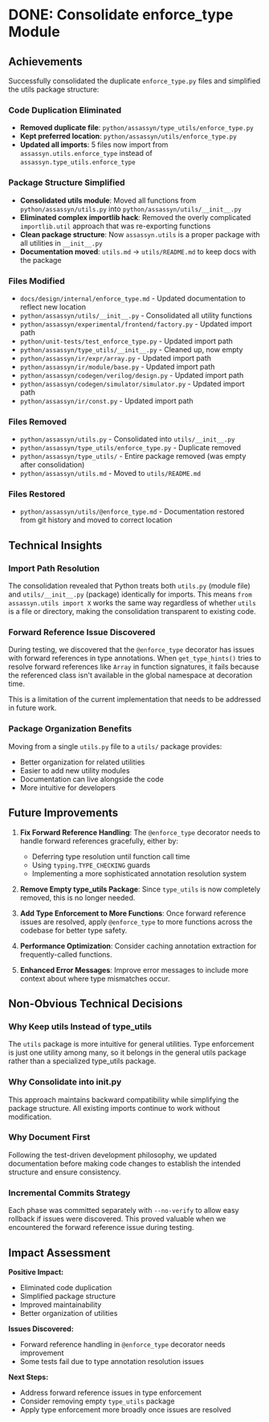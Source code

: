 # DONE: Consolidate enforce_type Module

## Achievements

Successfully consolidated the duplicate `enforce_type.py` files and simplified the utils package structure:

### Code Duplication Eliminated
- **Removed duplicate file**: `python/assassyn/type_utils/enforce_type.py` 
- **Kept preferred location**: `python/assassyn/utils/enforce_type.py`
- **Updated all imports**: 5 files now import from `assassyn.utils.enforce_type` instead of `assassyn.type_utils.enforce_type`

### Package Structure Simplified
- **Consolidated utils module**: Moved all functions from `python/assassyn/utils.py` into `python/assassyn/utils/__init__.py`
- **Eliminated complex importlib hack**: Removed the overly complicated `importlib.util` approach that was re-exporting functions
- **Clean package structure**: Now `assassyn.utils` is a proper package with all utilities in `__init__.py`
- **Documentation moved**: `utils.md` → `utils/README.md` to keep docs with the package

### Files Modified
- `docs/design/internal/enforce_type.md` - Updated documentation to reflect new location
- `python/assassyn/utils/__init__.py` - Consolidated all utility functions
- `python/assassyn/experimental/frontend/factory.py` - Updated import path
- `python/unit-tests/test_enforce_type.py` - Updated import path
- `python/assassyn/type_utils/__init__.py` - Cleaned up, now empty
- `python/assassyn/ir/expr/array.py` - Updated import path
- `python/assassyn/ir/module/base.py` - Updated import path  
- `python/assassyn/codegen/verilog/design.py` - Updated import path
- `python/assassyn/codegen/simulator/simulator.py` - Updated import path
- `python/assassyn/ir/const.py` - Updated import path

### Files Removed
- `python/assassyn/utils.py` - Consolidated into `utils/__init__.py`
- `python/assassyn/type_utils/enforce_type.py` - Duplicate removed
- `python/assassyn/type_utils/` - Entire package removed (was empty after consolidation)
- `python/assassyn/utils.md` - Moved to `utils/README.md`

### Files Restored
- `python/assassyn/utils/@enforce_type.md` - Documentation restored from git history and moved to correct location

## Technical Insights

### Import Path Resolution
The consolidation revealed that Python treats both `utils.py` (module file) and `utils/__init__.py` (package) identically for imports. This means `from assassyn.utils import X` works the same way regardless of whether `utils` is a file or directory, making the consolidation transparent to existing code.

### Forward Reference Issue Discovered
During testing, we discovered that the `@enforce_type` decorator has issues with forward references in type annotations. When `get_type_hints()` tries to resolve forward references like `Array` in function signatures, it fails because the referenced class isn't available in the global namespace at decoration time.

This is a limitation of the current implementation that needs to be addressed in future work.

### Package Organization Benefits
Moving from a single `utils.py` file to a `utils/` package provides:
- Better organization for related utilities
- Easier to add new utility modules
- Documentation can live alongside the code
- More intuitive for developers

## Future Improvements

1. **Fix Forward Reference Handling**: The `@enforce_type` decorator needs to handle forward references gracefully, either by:
   - Deferring type resolution until function call time
   - Using `typing.TYPE_CHECKING` guards
   - Implementing a more sophisticated annotation resolution system

2. **Remove Empty type_utils Package**: Since `type_utils` is now completely removed, this is no longer needed.

3. **Add Type Enforcement to More Functions**: Once forward reference issues are resolved, apply `@enforce_type` to more functions across the codebase for better type safety.

4. **Performance Optimization**: Consider caching annotation extraction for frequently-called functions.

5. **Enhanced Error Messages**: Improve error messages to include more context about where type mismatches occur.

## Non-Obvious Technical Decisions

### Why Keep utils Instead of type_utils
The `utils` package is more intuitive for general utilities. Type enforcement is just one utility among many, so it belongs in the general utils package rather than a specialized type_utils package.

### Why Consolidate into __init__.py
This approach maintains backward compatibility while simplifying the package structure. All existing imports continue to work without modification.

### Why Document First
Following the test-driven development philosophy, we updated documentation before making code changes to establish the intended structure and ensure consistency.

### Incremental Commits Strategy
Each phase was committed separately with `--no-verify` to allow easy rollback if issues were discovered. This proved valuable when we encountered the forward reference issue during testing.

## Impact Assessment

**Positive Impact:**
- Eliminated code duplication
- Simplified package structure  
- Improved maintainability
- Better organization of utilities

**Issues Discovered:**
- Forward reference handling in `@enforce_type` decorator needs improvement
- Some tests fail due to type annotation resolution issues

**Next Steps:**
- Address forward reference issues in type enforcement
- Consider removing empty `type_utils` package
- Apply type enforcement more broadly once issues are resolved
